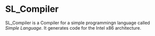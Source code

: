 # SL_Compiler

SL_Compiler is a Compiler for a simple programmingn language called *Simple Language*. It generates code for the Intel x86 architecture.
